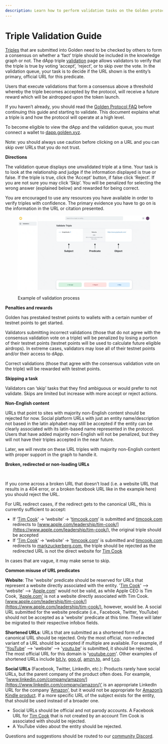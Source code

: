 ```yaml
---
description: Learn how to perform validation tasks on the Golden protocol.
---
```


# Triple Validation Guide

[Triples](../concepts/triple.md) that are submitted into Golden need to be checked by others to form a consensus on whether a ‘fact’ triple should be included in the knowledge graph or not. The dApp triple [validation](../concepts/validation.md) page allows validators to verify that the triple is true by voting ‘accept’, ‘reject’, or to skip over the vote. In the validation queue, your task is to decide if the URL shown is the entity’s primary, official URL for this predicate. ​

Users that execute validations that form a consensus above a threshold whereby the triple becomes accepted by the protocol, will receive a future reward which will be airdropped upon the token launch. ​

If you haven’t already, you should read the [Golden Protocol FAQ](../../) before continuing this guide and starting to validate. This document explains what a triple is and how the protocol will operate at a high level.​

To become eligible to view the dApp and the validation queue, you must connect a wallet to [dapp.golden.xyz](connecting-a-wallet-to-dapp.golden.xyz.md).

Note: you should always use caution before clicking on a URL and you can skip over URLs that you do not trust.

**Directions**

The validation queue displays one unvalidated triple at a time. Your task is to look at the relationship and judge if the information displayed is true or false. If the triple is true, click the ‘Accept’ button, if false click ‘Reject’. If you are not sure you may click ‘Skip’. You will be penalized for selecting the wrong answer (explained below) and rewarded for being correct.​

You are encouraged to use any resources you have available in order to verify triples with confidence. The primary evidence you have to go on is the information in the URL or citation presented.​

<figure><img src="../../.gitbook/assets/validation_dapp_gitbook.gif" alt=""><figcaption><p>Example of validation process</p></figcaption></figure>

**Penalties and rewards**

Golden has prestaked testnet points to wallets with a certain number of testnet points to get started.​

Validators submitting incorrect validations (those that do not agree with the consensus validation vote on a triple) will be penalized by losing a portion of their testnet points (testnet points will be used to calculate future eligible airdrops). In extreme cases, validators may lose all of their testnet points and/or their access to dApp.​

Correct validations (those that agree with the consensus validation vote on the triple) will be rewarded with testnet points.​

**Skipping a task**

Validators can ‘skip’ tasks that they find ambiguous or would prefer to not validate. Skips are limited but increase with more accept or reject actions. ​

**Non-English content**

URLs that point to sites with majority non-English content should be rejected for now. Social platform URLs with just an entity name/description not based in the latin alphabet may still be accepted if the entity can be clearly associated with its latin-based name represented in the protocol. Users that have added majority non-English will not be penalized, but they will not have their triples accepted in the near future.​

Later, we will revote on these URL triples with majority non-English content with proper support in the graph to handle it.

**Broken, redirected or non-loading URLs**

<figure><img src="https://jmp.sh/pgt6z9Y+/Screen+Shot+2022-06-22+at+11.17.47+PM.png" alt=""><figcaption></figcaption></figure>

If you come across a broken URL that doesn’t load (i.e. a website URL that results in a 404 error, or a broken facebook URL like in the example here) you should reject the URL.

For URL redirect cases, if the redirect gets to the canonical URL, this is currently sufficient to accept:

* If ‘[Tim Cook](https://golden.com/wiki/Tim\_Cook-N9YN83)’ → ‘website’ → ‘[timcook.com](http://timcook.com/)’ is submitted and [timcook.com](http://timcook.com/) redirects to [www.apple.com/leadership/tim-cook/](https://www.apple.com/leadership/tim-cook/), the original triple should be accepted​
* If ‘[Tim Cook](https://golden.com/wiki/Tim\_Cook-N9YN83)’ → ‘website’ → ‘[timcook.com](http://timcook.com/)’ is submitted and [timcook.com](http://timcook.com/) redirects to [markzuckerberg.com](https://markzuckerberg.com/), the triple should be rejected as the redirected URL is not the direct website for [Tim Cook​](https://golden.com/wiki/Tim\_Cook-N9YN83)

In cases that are vague, it may make sense to skip.

**Common misuse of URL predicates**

**Website**: The 'website' predicate should be reserved for URLs that represent a website directly associated with the entity. '[Tim Cook](https://golden.com/wiki/Tim\_Cook-N9YN83)' --> 'website' --> '[Apple.com](https://www.apple.com/)' would not be valid, as while Apple CEO is Tim Cook, '[Apple.com'](https://www.apple.com/) is not a website directly associated with Tim Cook. [www.apple.com/leadership/tim-cook/](https://www.apple.com/leadership/tim-cook/), however, would be.  A social URL submitted for the website predicate (i.e., Facebook, Twitter, YouTube) should not be accepted as a 'website' predicate at this time.  These will later be migrated to their respective infobox fields.

**Shortened URLs**: URLs that are submitted as a shortened form of a canonical URL should be rejected.  Only the most official, non-redirected variant of a URL should be accepted if multiple are available.  For example, if '[YouTube](https://golden.com/wiki/YouTube-AZENJ4)' --> 'website' --> '[youtu.be](https://www.youtube.com/)' is submitted, it should be rejected.  The most official URL for this domain is '[youtube.com](https://www.youtube.com/)'.  Other examples of shortened URLs include [bit.ly](https://bitly.com/), [goo.gl](https://developers.googleblog.com/2018/03/transitioning-google-url-shortener.html), [amzn.to](https://www.amazon.com/), and [t.co](https://t.co/).

**Social URLs** (Facebook, Twitter, LinkedIn, etc.): Products rarely have social URLs, but the parent company of the product often does.  For example, ‘[www.linkedin.com/company/amazon/](https://www.linkedin.com/company/amazon/)’ is an appropriate LinkedIn URL for the company ‘[Amazon](https://golden.com/wiki/Amazon\_\(company\)-B6VEMY)’, but it would not be appropriate for [Amazon’s Kindle product](https://golden.com/wiki/Amazon\_Kindle-9Y949M). If a more specific URL of the subject exists for the entity, that should be used instead of a broader one. &#x20;

* Social URLs should be official and not parody accounts.  A Facebook URL for [Tim Cook](https://golden.com/wiki/Tim\_Cook-N9YN83) that is not created by an account Tim Cook is associated with should be rejected.&#x20;
* A YouTube video about the entity should be rejected.

Questions and suggestions should be routed to our [community Discord](https://discord.com/invite/28QcktsGmG).&#x20;

